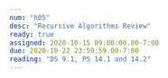 ```yaml
---
num: "h05"
desc: "Recursive Algorithms Review"
ready: true
assigned: 2020-10-15 09:00:00.00-7:00
due: 2020-10-22 23:59:59.00-7:00
reading: "DS 9.1, PS 14.1 and 14.2"
---
```

